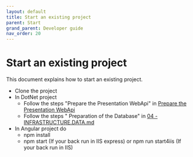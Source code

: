 ```yaml
---
layout: default
title: Start an existing project
parent: Start
grand_parent: Developer guide
nav_order: 20
---
```


# Start an existing project
This document explains how to start an existing  project.   


* Clone the project
* In DotNet project
  * Follow the steps "Prepare the Presentation WebApi" in [Prepare the Presentation WebApi](../../30-DeveloperGuide/40-Back/10-PresentationApiProject.md)
  * Follow the steps " Preparation of the Database" in [04 - INFRASTRUCTURE.DATA.md](../../30-DeveloperGuide/40-Back/30-InfrastructureDataProject.md)
* In Angular project do  
  * npm install
  * npm start (If your back run in IIS express) or npm run start4iis (If your back run in IIS)
